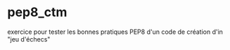 # pep8_ctm
exercice pour tester les bonnes pratiques PEP8 d'un code de création d'in "jeu d'échecs" 

